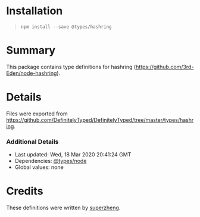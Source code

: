 # Installation
> `npm install --save @types/hashring`

# Summary
This package contains type definitions for hashring (https://github.com/3rd-Eden/node-hashring).

# Details
Files were exported from https://github.com/DefinitelyTyped/DefinitelyTyped/tree/master/types/hashring.

### Additional Details
 * Last updated: Wed, 18 Mar 2020 20:41:24 GMT
 * Dependencies: [@types/node](https://npmjs.com/package/@types/node)
 * Global values: none

# Credits
These definitions were written by [superzheng](https://github.com/medns).
